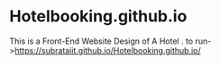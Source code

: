 # Hotelbooking.github.io
This is a Front-End Website Design of A Hotel .
to run->https://subrataiit.github.io/Hotelbooking.github.io/
